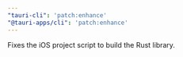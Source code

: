 ```yaml
---
"tauri-cli": 'patch:enhance'
"@tauri-apps/cli": 'patch:enhance'
---
```


Fixes the iOS project script to build the Rust library.

